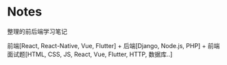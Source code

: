 # Notes

整理的前后端学习笔记

前端[React, React-Native, Vue, Flutter] + 后端[Django, Node.js, PHP] + 前端面试题[HTML, CSS, JS, React, Vue, Flutter, HTTP, 数据库..]

